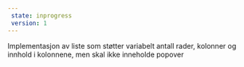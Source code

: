 ```yaml
---
 state: inprogress
 version: 1
---
```

Implementasjon av liste som støtter variabelt antall rader, kolonner og innhold i kolonnene, men skal ikke inneholde popover